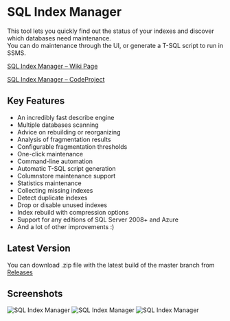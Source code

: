 ﻿# SQL Index Manager

This tool lets you quickly find out the status of your indexes and discover which databases need maintenance.   
You can do maintenance through the UI, or generate a T-SQL script to run in SSMS.

[SQL Index Manager – Wiki Page](https://github.com/sergiisyrovatchenko/SQLIndexManager/wiki)

[SQL Index Manager – CodeProject](https://www.codeproject.com/Articles/5162340/SQL-Index-Manager-Free-GUI-Tool-for-Index-Maintena)

## Key Features

* An incredibly fast describe engine
* Multiple databases scanning
* Advice on rebuilding or reorganizing
* Analysis of fragmentation results
* Configurable fragmentation thresholds
* One-click maintenance
* Command-line automation
* Automatic T-SQL script generation
* Columnstore maintenance support
* Statistics maintenance
* Collecting missing indexes
* Detect duplicate indexes
* Drop or disable unused indexes
* Index rebuild with compression options
* Support for any editions of SQL Server 2008+ and Azure
* And a lot of other improvements :)

## Latest Version

You can download .zip file with the latest build of the master branch from [Releases](https://github.com/sergeysyrovatchenko/SQLIndexManager/releases)

## Screenshots

![SQL Index Manager](https://habrastorage.org/webt/kp/51/5j/kp515jeoogbtnlvrtsmtjbhnr20.png)
![SQL Index Manager](https://habrastorage.org/webt/4r/3b/3y/4r3b3ygwapb7isvmir6vaeimuhw.png)
![SQL Index Manager](https://habrastorage.org/webt/cg/-q/ya/cg-qyao9faekhlogcddlur3qp_a.png)

